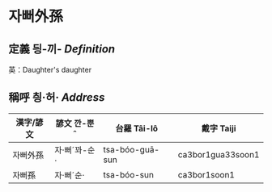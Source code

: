 # 자뻐外孫
## 定義 딍-끼- _Definition_




英：Daughter's daughter

## 稱呼 칑·허· _Address_

漢字/諺文 | 諺文 깐-뿐ˆ | 台羅 Tâi-lô | 戴字 Taiji
--- | --- | --- | --- 
자뻐外孫 | 자·뻐ˊ꽈-순· | tsa-bóo-guā-sun | ca3bor1gua33soon1 
자뻐孫 | 자·뻐ˊ순· | tsa-bóo-sun | ca3bor1soon1 
